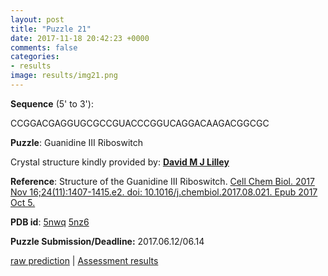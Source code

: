 ```yaml
---
layout: post
title: "Puzzle 21"
date: 2017-11-18 20:42:23 +0000
comments: false
categories: 
- results
image: results/img21.png
---
```

**Sequence** (5' to 3'): 

CCGGACGAGGUGCGCCGUACCCGGUCAGGACAAGACGGCGC

**Puzzle**:
Guanidine III Riboswitch 

Crystal structure kindly provided by: [**David M J Lilley**](http://www.lifesci.dundee.ac.uk/groups/nasg/)

**Reference**:
Structure of the Guanidine III Riboswitch. [Cell Chem Biol. 2017 Nov 16;24(11):1407-1415.e2. doi: 10.1016/j.chembiol.2017.08.021. Epub 2017 Oct 5.](https://www.ncbi.nlm.nih.gov/pubmed/?term=28988949)

**PDB id**: [5nwq](http://www.rcsb.org/pdb/explore/explore.do?structureId=5nwq)  [5nz6](http://www.rcsb.org/pdb/explore/explore.do?structureId=5nz6)

**Puzzle Submission/Deadline:** 2017.06.12/06.14

[raw prediction](https://github.com/rnapuzzles/rnapuzzles.github.io/tree/master/data/PZ21/pdb)    &#124;   [Assessment results](/table/2000/01/01/PZ21-3d.html)
